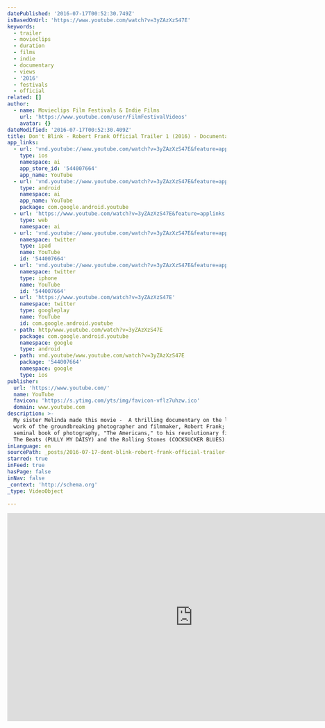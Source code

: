 ```yaml
---
datePublished: '2016-07-17T00:52:30.749Z'
isBasedOnUrl: 'https://www.youtube.com/watch?v=3yZAzXzS47E'
keywords:
  - trailer
  - movieclips
  - duration
  - films
  - indie
  - documentary
  - views
  - '2016'
  - festivals
  - official
related: []
author:
  - name: Movieclips Film Festivals & Indie Films
    url: 'https://www.youtube.com/user/FilmFestivalVideos'
    avatar: {}
dateModified: '2016-07-17T00:52:30.409Z'
title: Don't Blink - Robert Frank Official Trailer 1 (2016) - Documentary HD
app_links:
  - url: 'vnd.youtube://www.youtube.com/watch?v=3yZAzXzS47E&feature=applinks'
    type: ios
    namespace: ai
    app_store_id: '544007664'
    app_name: YouTube
  - url: 'vnd.youtube://www.youtube.com/watch?v=3yZAzXzS47E&feature=applinks'
    type: android
    namespace: ai
    app_name: YouTube
    package: com.google.android.youtube
  - url: 'https://www.youtube.com/watch?v=3yZAzXzS47E&feature=applinks'
    type: web
    namespace: ai
  - url: 'vnd.youtube://www.youtube.com/watch?v=3yZAzXzS47E&feature=applinks'
    namespace: twitter
    type: ipad
    name: YouTube
    id: '544007664'
  - url: 'vnd.youtube://www.youtube.com/watch?v=3yZAzXzS47E&feature=applinks'
    namespace: twitter
    type: iphone
    name: YouTube
    id: '544007664'
  - url: 'https://www.youtube.com/watch?v=3yZAzXzS47E'
    namespace: twitter
    type: googleplay
    name: YouTube
    id: com.google.android.youtube
  - path: http/www.youtube.com/watch?v=3yZAzXzS47E
    package: com.google.android.youtube
    namespace: google
    type: android
  - path: vnd.youtube/www.youtube.com/watch?v=3yZAzXzS47E
    package: '544007664'
    namespace: google
    type: ios
publisher:
  url: 'https://www.youtube.com/'
  name: YouTube
  favicon: 'https://s.ytimg.com/yts/img/favicon-vflz7uhzw.ico'
  domain: www.youtube.com
description: >-
  My sister Melinda made this movie -  A thrilling documentary on the life and
  work of the groundbreaking photographer and filmmaker, Robert Frank; from his
  seminal book of photography, "The Americans," to his revolutionary films with
  The Beats (PULLY MY DAISY) and the Rolling Stones (COCKSUCKER BLUES).
inLanguage: en
sourcePath: _posts/2016-07-17-dont-blink-robert-frank-official-trailer-1-2016-docum.md
starred: true
inFeed: true
hasPage: false
inNav: false
_context: 'http://schema.org'
_type: VideoObject

---
```

<iframe src="https://cdn.embedly.com/widgets/media.html?src=https%3A%2F%2Fwww.youtube.com%2Fembed%2F3yZAzXzS47E%3Ffeature%3Doembed&amp;url=http%3A%2F%2Fwww.youtube.com%2Fwatch%3Fv%3D3yZAzXzS47E&amp;image=https%3A%2F%2Fi.ytimg.com%2Fvi%2F3yZAzXzS47E%2Fhqdefault.jpg&amp;key=b7d04c9b404c499eba89ee7072e1c4f7&amp;type=text%2Fhtml&amp;schema=youtube" width="854" height="480" scrolling="no" frameborder="0" allowfullscreen="" style=""></iframe>